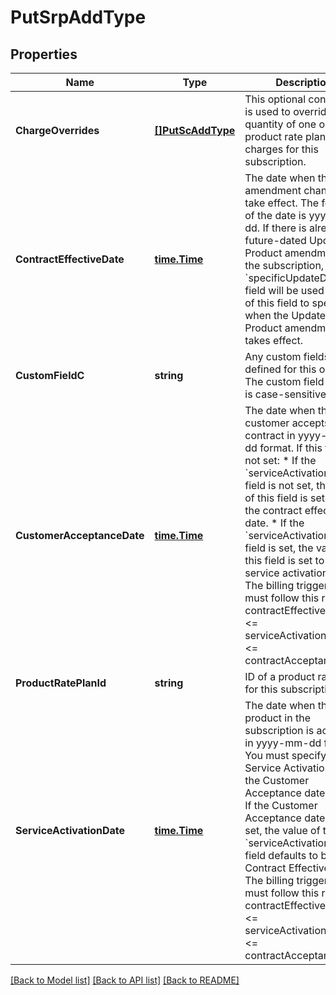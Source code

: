 # PutSrpAddType

## Properties
Name | Type | Description | Notes
------------ | ------------- | ------------- | -------------
**ChargeOverrides** | [**[]PutScAddType**](PUTScAddType.md) | This optional container is used to override the quantity of one or more product rate plan charges for this subscription.  | [optional] [default to null]
**ContractEffectiveDate** | [**time.Time**](time.Time.md) | The date when the amendment changes take effect. The format of the date is yyyy-mm-dd.  If there is already a future-dated Update Product amendment on the subscription, the &#x60;specificUpdateDate&#x60; field will be used instead of this field to specify when the Update Product amendment takes effect.  | [default to null]
**CustomFieldC** | **string** | Any custom fields defined for this object. The custom field name is case-sensitive.  | [optional] [default to null]
**CustomerAcceptanceDate** | [**time.Time**](time.Time.md) | The date when the customer accepts the contract in yyyy-mm-dd format.  If this field is not set:  * If the &#x60;serviceActivationDate&#x60; field is not set, the value of this field is set to be the contract effective date. * If the &#x60;serviceActivationDate&#x60; field is set, the value of this field is set to be the service activation date.  The billing trigger dates must follow this rule:  contractEffectiveDate &lt;&#x3D; serviceActivationDate &lt;&#x3D; contractAcceptanceDate  | [optional] [default to null]
**ProductRatePlanId** | **string** | ID of a product rate plan for this subscription  | [default to null]
**ServiceActivationDate** | [**time.Time**](time.Time.md) | The date when the new product in the subscription is activated in yyyy-mm-dd format.  You must specify a Service Activation date if the Customer Acceptance date is set. If the Customer Acceptance date is not set, the value of the &#x60;serviceActivationDate&#x60; field defaults to be the Contract Effective Date.  The billing trigger dates must follow this rule:  contractEffectiveDate &lt;&#x3D; serviceActivationDate &lt;&#x3D; contractAcceptanceDate  | [optional] [default to null]

[[Back to Model list]](../README.md#documentation-for-models) [[Back to API list]](../README.md#documentation-for-api-endpoints) [[Back to README]](../README.md)


